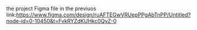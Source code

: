 
the project Figma file in the previuos link:https://www.figma.com/design/ruAFTEGwVRUepPPgAbTnPP/Untitled?node-id=0-10450&t=FvkRYZdKUHkc0QyZ-0
